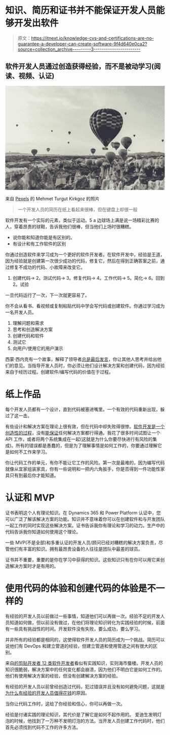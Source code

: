 # 知识、简历和证书并不能保证开发人员能够开发出软件

> 原文：<https://itnext.io/knowledge-cvs-and-certifications-are-no-guarantee-a-developer-can-create-software-9f4d640e0ca2?source=collection_archive---------3----------------------->

## 软件开发人员通过创造获得经验，而不是被动学习(阅读、视频、认证)

![](img/66f865084d2ec15034198951a3a26d92.png)

来自 [Pexels](https://www.pexels.com/photo/colorful-air-balloons-flying-over-picturesque-rocky-terrain-5865634/?utm_content=attributionCopyText&utm_medium=referral&utm_source=pexels) 的 Mehmet Turgut Kirkgoz 的照片

> 一个开发人员的简历在纸上看起来很棒，但在键盘上却很一般

软件开发有一个实际的元素，类似于运动。5 a 边球场上满是说一场精彩比赛的人，穿着昂贵的球鞋，告诉我他们很棒，但当他们上场时很糟糕。

*   说你能和知道你能是有区别的。
*   有设计和有工作软件的区别

你通过创造软件来学习成为一个更好的软件开发者。在软件开发中，经验是王道，因为经验就是创建第一次很少成功的代码，修复它，然后在得到正确答案之前，通过修复不成功的代码、小故障来改变它。

1.  创建代码→ 2。测试代码→ 3。修复代码→ 4。工作代码→ 5。简化→ 6。回到 2。试验

一旦代码运行了一次，下一次就更容易了。

你不会从看书、看视频或复制粘贴代码中学会写代码或创建软件。你通过学习成为一名开发人员。

1.  理解问题和需求
2.  思考和创造解决方案
3.  创建代码和软件
4.  测试它
5.  向用户/使用它的用户演示

西蒙·西内克有一个故事，解释了领导者[总是最后发言](https://www.youtube.com/watch?v=nHP7l-3sRJ4)，你让其他人思考并给出他们的意见。当指导开发人员时，你必须让他们设计解决方案和创建代码，因为经验来自于经历过程。创建软件/编写代码的价值在于过程。

# **纸上作品**

每个开发人员都有一个设计，直到代码被塞进嘴里。一个有效的代码重新出现，躲过了这一击。

有些设计和解决方案在理论上很有效，但在代码中却失败得很惨。[软件开发是一个创造性的过程](https://blog.devgenius.io/software-development-is-a-creative-process-an-original-masterpiece-not-a-paint-by-numbers-1700e05e6d7b)，没有[能保证](https://blog.devgenius.io/there-are-no-guarantees-when-creating-software-to-survive-embrace-the-unknown-617664b5fe23)任何解决方案都行得通。我花了很多时间试图让一个 API 工作，或者将两个系统集成在一起(这就是为什么你要尽快进行有风险的集成)。所有的错误都是愚蠢的，但是为了理解事情是如何工作的，你要通过理解它是如何不工作来学习。

你让代码工作的单元，有你不能让它工作的风险。第一次是最难的，因为编写代码就像从宜家组装家具，你有一些说明和一把内六角扳手，你是否得到一件功能性家具只有到最后你才能知道。

# **认证和 MVP**

证书表明这个人有理论知识。在 Dynamics 365 和 Power Platform 认证中，您可以广泛了解该解决方案的功能。知识并不意味着你可以在创建软件和与开发团队一起工作的同时实现这些解决方案。证书告诉我你有理论和学习的动力。生产中的代码告诉我你知道如何使用这个理论。

一些 MVP(不是全部)和多重认证的开发人员/顾问已经对糟糕的解决方案负责，尽管他们有丰富的知识。拥有最昂贵设备的人往往是团队中最差的球员。

证书并不重要，重要的是你在学习中获得的知识。这些知识只有在你可以用它来创造解决方案时才是有用的。

# 使用代码的体验和创建代码的体验是不一样的

有经验的开发人员以前做过一些事情，知道他们可以再做一次。经验不足的开发人员知道如何做，但以前没有做过，在他们将理论知识转化为实践经验的时候，前面有一些具有挑战性的时间。开发软件没有失败，要么成功，要么学习。

并非所有的经验都是相同的，这使得软件开发人员的简历成为一个挑战。简历可以说他们有 DevOps 和建立管道的经验，但建立管道和使用管道之间有很大的区别。

来自[的剪贴开发者 12 类软件开发者](https://blog.devgenius.io/the-12-types-of-software-developer-how-to-work-with-them-and-not-be-destroyed-by-them-5c230a6d6b03)看似有实践知识，实则海市蜃楼。开发人员的知识很脆弱，解决方案中的任何变化都会崩溃，因为他们不明白它是如何工作的。他们有使用解决方案的经验，但没有创建解决方案的经验。

有经验的开发人员以前曾经创造过代码，犯过错误并且没有如何避免问题，这就是[为什么有经验的开发人员值得花钱](https://thehosk.medium.com/why-experienced-developers-are-worth-the-money-fffdfc2f0607)的原因。

当你让代码工作时，这给了你经验和信心，你可以再做一次。

经验是付诸实践的理论知识，其代价是了解它是如何不起作用的。
爱迪生发明灯泡的时候，他找到了一万种不发明灯泡的方法。当开发人员创建工作代码时，他们首先必须找到代码不工作的许多方法。